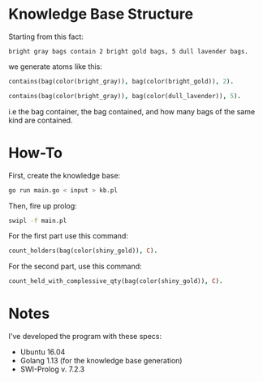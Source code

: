 # Knowledge Base Structure
Starting from this fact:
```
bright gray bags contain 2 bright gold bags, 5 dull lavender bags.
```

we generate atoms like this:
```prolog
contains(bag(color(bright_gray)), bag(color(bright_gold)), 2).

contains(bag(color(bright_gray)), bag(color(dull_lavender)), 5).
```

i.e the bag container, the bag contained, and how many bags of the same kind are contained.

# How-To

First, create the knowledge base:
```bash
go run main.go < input > kb.pl
```

Then, fire up prolog:
```bash
swipl -f main.pl
```

For the first part use this command:
```prolog
count_holders(bag(color(shiny_gold)), C).
```

For the second part, use this command:
```prolog
count_held_with_complessive_qty(bag(color(shiny_gold)), C).
```

# Notes
I've developed the program with these specs:
- Ubuntu 16.04
- Golang 1.13 (for the knowledge base generation)
- SWI-Prolog v. 7.2.3